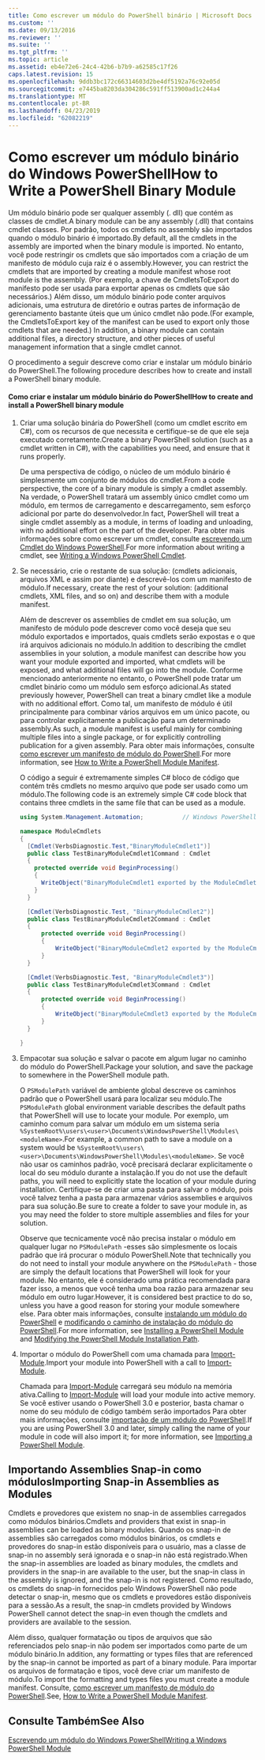 ```yaml
---
title: Como escrever um módulo do PowerShell binário | Microsoft Docs
ms.custom: ''
ms.date: 09/13/2016
ms.reviewer: ''
ms.suite: ''
ms.tgt_pltfrm: ''
ms.topic: article
ms.assetid: eb4e72e6-24c4-42b6-b7b9-a62585c17f26
caps.latest.revision: 15
ms.openlocfilehash: 9ddb3bc172c66314603d2be4df5192a76c92e05d
ms.sourcegitcommit: e7445ba8203da304286c591ff513900ad1c244a4
ms.translationtype: MT
ms.contentlocale: pt-BR
ms.lasthandoff: 04/23/2019
ms.locfileid: "62082219"
---
```

# <a name="how-to-write-a-powershell-binary-module"></a><span data-ttu-id="e952e-102">Como escrever um módulo binário do Windows PowerShell</span><span class="sxs-lookup"><span data-stu-id="e952e-102">How to Write a PowerShell Binary Module</span></span>

<span data-ttu-id="e952e-103">Um módulo binário pode ser qualquer assembly (. dll) que contém as classes de cmdlet.</span><span class="sxs-lookup"><span data-stu-id="e952e-103">A binary module can be any assembly (.dll) that contains cmdlet classes.</span></span> <span data-ttu-id="e952e-104">Por padrão, todos os cmdlets no assembly são importados quando o módulo binário é importado.</span><span class="sxs-lookup"><span data-stu-id="e952e-104">By default, all the cmdlets in the assembly are imported when the binary module is imported.</span></span> <span data-ttu-id="e952e-105">No entanto, você pode restringir os cmdlets que são importados com a criação de um manifesto de módulo cuja raiz é o assembly.</span><span class="sxs-lookup"><span data-stu-id="e952e-105">However, you can restrict the cmdlets that are imported by creating a module manifest whose root module is the assembly.</span></span> <span data-ttu-id="e952e-106">(Por exemplo, a chave de CmdletsToExport do manifesto pode ser usada para exportar apenas os cmdlets que são necessários.) Além disso, um módulo binário pode conter arquivos adicionais, uma estrutura de diretório e outras partes de informação de gerenciamento bastante úteis que um único cmdlet não pode.</span><span class="sxs-lookup"><span data-stu-id="e952e-106">(For example, the CmdletsToExport key of the manifest can be used to export only those cmdlets that are needed.) In addition, a binary module can contain additional files, a directory structure, and other pieces of useful management information that a single cmdlet cannot.</span></span>

<span data-ttu-id="e952e-107">O procedimento a seguir descreve como criar e instalar um módulo binário do PowerShell.</span><span class="sxs-lookup"><span data-stu-id="e952e-107">The following procedure describes how to create and install a PowerShell binary module.</span></span>

#### <a name="how-to-create-and-install-a-powershell-binary-module"></a><span data-ttu-id="e952e-108">Como criar e instalar um módulo binário do PowerShell</span><span class="sxs-lookup"><span data-stu-id="e952e-108">How to create and install a PowerShell binary module</span></span>

1. <span data-ttu-id="e952e-109">Criar uma solução binária do PowerShell (como um cmdlet escrito em C#), com os recursos de que necessita e certifique-se de que ele seja executado corretamente.</span><span class="sxs-lookup"><span data-stu-id="e952e-109">Create a binary PowerShell solution (such as a cmdlet written in C#), with the capabilities you need, and ensure that it runs properly.</span></span>

   <span data-ttu-id="e952e-110">De uma perspectiva de código, o núcleo de um módulo binário é simplesmente um conjunto de módulos do cmdlet.</span><span class="sxs-lookup"><span data-stu-id="e952e-110">From a code perspective, the core of a binary module is simply a cmdlet assembly.</span></span> <span data-ttu-id="e952e-111">Na verdade, o PowerShell tratará um assembly único cmdlet como um módulo, em termos de carregamento e descarregamento, sem esforço adicional por parte do desenvolvedor.</span><span class="sxs-lookup"><span data-stu-id="e952e-111">In fact, PowerShell will treat a single cmdlet assembly as a module, in terms of loading and unloading, with no additional effort on the part of the developer.</span></span> <span data-ttu-id="e952e-112">Para obter mais informações sobre como escrever um cmdlet, consulte [escrevendo um Cmdlet do Windows PowerShell](../cmdlet/writing-a-windows-powershell-cmdlet.md).</span><span class="sxs-lookup"><span data-stu-id="e952e-112">For more information about writing a cmdlet, see [Writing a Windows PowerShell Cmdlet](../cmdlet/writing-a-windows-powershell-cmdlet.md).</span></span>

2. <span data-ttu-id="e952e-113">Se necessário, crie o restante de sua solução: (cmdlets adicionais, arquivos XML e assim por diante) e descrevê-los com um manifesto de módulo.</span><span class="sxs-lookup"><span data-stu-id="e952e-113">If necessary, create the rest of your solution: (additional cmdlets, XML files, and so on) and describe them with a module manifest.</span></span>

   <span data-ttu-id="e952e-114">Além de descrever os assemblies de cmdlet em sua solução, um manifesto de módulo pode descrever como você deseja que seu módulo exportados e importados, quais cmdlets serão expostas e o que irá arquivos adicionais no módulo.</span><span class="sxs-lookup"><span data-stu-id="e952e-114">In addition to describing the cmdlet assemblies in your solution, a module manifest can describe how you want your module exported and imported, what cmdlets will be exposed, and what additional files will go into the module.</span></span> <span data-ttu-id="e952e-115">Conforme mencionado anteriormente no entanto, o PowerShell pode tratar um cmdlet binário como um módulo sem esforço adicional.</span><span class="sxs-lookup"><span data-stu-id="e952e-115">As stated previously however, PowerShell can treat a binary cmdlet like a module with no additional effort.</span></span> <span data-ttu-id="e952e-116">Como tal, um manifesto de módulo é útil principalmente para combinar vários arquivos em um único pacote, ou para controlar explicitamente a publicação para um determinado assembly.</span><span class="sxs-lookup"><span data-stu-id="e952e-116">As such, a module manifest is useful mainly for combining multiple files into a single package, or for explicitly controlling publication for a given assembly.</span></span> <span data-ttu-id="e952e-117">Para obter mais informações, consulte [como escrever um manifesto de módulo do PowerShell](http://msdn.microsoft.com/en-us/abe4c24b-e64e-4a61-81d5-18c4fceba0b6).</span><span class="sxs-lookup"><span data-stu-id="e952e-117">For more information, see [How to Write a PowerShell Module Manifest](http://msdn.microsoft.com/en-us/abe4c24b-e64e-4a61-81d5-18c4fceba0b6).</span></span>

   <span data-ttu-id="e952e-118">O código a seguir é extremamente simples C# bloco de código que contém três cmdlets no mesmo arquivo que pode ser usado como um módulo.</span><span class="sxs-lookup"><span data-stu-id="e952e-118">The following code is an extremely simple C# code block that contains three cmdlets in the same file that can be used as a module.</span></span>

   ```csharp
   using System.Management.Automation;           // Windows PowerShell namespace.

   namespace ModuleCmdlets
   {
     [Cmdlet(VerbsDiagnostic.Test,"BinaryModuleCmdlet1")]
     public class TestBinaryModuleCmdlet1Command : Cmdlet
     {
       protected override void BeginProcessing()
       {
         WriteObject("BinaryModuleCmdlet1 exported by the ModuleCmdlets module.");
       }
     }

     [Cmdlet(VerbsDiagnostic.Test, "BinaryModuleCmdlet2")]
     public class TestBinaryModuleCmdlet2Command : Cmdlet
     {
         protected override void BeginProcessing()
         {
             WriteObject("BinaryModuleCmdlet2 exported by the ModuleCmdlets module.");
         }
     }

     [Cmdlet(VerbsDiagnostic.Test, "BinaryModuleCmdlet3")]
     public class TestBinaryModuleCmdlet3Command : Cmdlet
     {
         protected override void BeginProcessing()
         {
             WriteObject("BinaryModuleCmdlet3 exported by the ModuleCmdlets module.");
         }
     }

   }
   ```

3. <span data-ttu-id="e952e-119">Empacotar sua solução e salvar o pacote em algum lugar no caminho do módulo do PowerShell.</span><span class="sxs-lookup"><span data-stu-id="e952e-119">Package your solution, and save the package to somewhere in the PowerShell module path.</span></span>

   <span data-ttu-id="e952e-120">O `PSModulePath` variável de ambiente global descreve os caminhos padrão que o PowerShell usará para localizar seu módulo.</span><span class="sxs-lookup"><span data-stu-id="e952e-120">The `PSModulePath` global environment variable describes the default paths that PowerShell will use to locate your module.</span></span> <span data-ttu-id="e952e-121">Por exemplo, um caminho comum para salvar um módulo em um sistema seria `%SystemRoot%\users\<user>\Documents\WindowsPowerShell\Modules\<moduleName>`.</span><span class="sxs-lookup"><span data-stu-id="e952e-121">For example, a common path to save a module on a system would be `%SystemRoot%\users\<user>\Documents\WindowsPowerShell\Modules\<moduleName>`.</span></span> <span data-ttu-id="e952e-122">Se você não usar os caminhos padrão, você precisará declarar explicitamente o local do seu módulo durante a instalação.</span><span class="sxs-lookup"><span data-stu-id="e952e-122">If you do not use the default paths, you will need to explicitly state the location of your module during installation.</span></span> <span data-ttu-id="e952e-123">Certifique-se de criar uma pasta para salvar o módulo, pois você talvez tenha a pasta para armazenar vários assemblies e arquivos para sua solução.</span><span class="sxs-lookup"><span data-stu-id="e952e-123">Be sure to create a folder to save your module in, as you may need the folder to store multiple assemblies and files for your solution.</span></span>

   <span data-ttu-id="e952e-124">Observe que tecnicamente você não precisa instalar o módulo em qualquer lugar no `PSModulePath` -esses são simplesmente os locais padrão que irá procurar o módulo PowerShell.</span><span class="sxs-lookup"><span data-stu-id="e952e-124">Note that technically you do not need to install your module anywhere on the `PSModulePath` - those are simply the default locations that PowerShell will look for your module.</span></span> <span data-ttu-id="e952e-125">No entanto, ele é considerado uma prática recomendada para fazer isso, a menos que você tenha uma boa razão para armazenar seu módulo em outro lugar.</span><span class="sxs-lookup"><span data-stu-id="e952e-125">However, it is considered best practice to do so, unless you have a good reason for storing your module somewhere else.</span></span> <span data-ttu-id="e952e-126">Para obter mais informações, consulte [instalando um módulo do PowerShell](./installing-a-powershell-module.md) e [modificando o caminho de instalação do módulo do PowerShell](./modifying-the-psmodulepath-installation-path.md).</span><span class="sxs-lookup"><span data-stu-id="e952e-126">For more information, see [Installing a PowerShell Module](./installing-a-powershell-module.md) and [Modifying the PowerShell Module Installation Path](./modifying-the-psmodulepath-installation-path.md).</span></span>

4. <span data-ttu-id="e952e-127">Importar o módulo do PowerShell com uma chamada para [Import-Module](/powershell/module/Microsoft.PowerShell.Core/Import-Module).</span><span class="sxs-lookup"><span data-stu-id="e952e-127">Import your module into PowerShell with a call to [Import-Module](/powershell/module/Microsoft.PowerShell.Core/Import-Module).</span></span>

   <span data-ttu-id="e952e-128">Chamada para [Import-Module](/powershell/module/Microsoft.PowerShell.Core/Import-Module) carregará seu módulo na memória ativa.</span><span class="sxs-lookup"><span data-stu-id="e952e-128">Calling to [Import-Module](/powershell/module/Microsoft.PowerShell.Core/Import-Module) will load your module into active memory.</span></span> <span data-ttu-id="e952e-129">Se você estiver usando o PowerShell 3.0 e posterior, basta chamar o nome do seu módulo de código também serão importados Para obter mais informações, consulte [importação de um módulo do PowerShell](./importing-a-powershell-module.md).</span><span class="sxs-lookup"><span data-stu-id="e952e-129">If you are using PowerShell 3.0 and later, simply calling the name of your module in code will also import it; for more information, see [Importing a PowerShell Module](./importing-a-powershell-module.md).</span></span>

## <a name="importing-snap-in-assemblies-as-modules"></a><span data-ttu-id="e952e-130">Importando Assemblies Snap-in como módulos</span><span class="sxs-lookup"><span data-stu-id="e952e-130">Importing Snap-in Assemblies as Modules</span></span>

<span data-ttu-id="e952e-131">Cmdlets e provedores que existem no snap-in de assemblies carregados como módulos binários.</span><span class="sxs-lookup"><span data-stu-id="e952e-131">Cmdlets and providers that exist in snap-in assemblies can be loaded as binary modules.</span></span> <span data-ttu-id="e952e-132">Quando os snap-in de assemblies são carregados como módulos binários, os cmdlets e provedores do snap-in estão disponíveis para o usuário, mas a classe de snap-in no assembly será ignorada e o snap-in não está registrado.</span><span class="sxs-lookup"><span data-stu-id="e952e-132">When the snap-in assemblies are loaded as binary modules, the cmdlets and providers in the snap-in are available to the user, but the snap-in class in the assembly is ignored, and the snap-in is not registered.</span></span> <span data-ttu-id="e952e-133">Como resultado, os cmdlets do snap-in fornecidos pelo Windows PowerShell não pode detectar o snap-in, mesmo que os cmdlets e provedores estão disponíveis para a sessão.</span><span class="sxs-lookup"><span data-stu-id="e952e-133">As a result, the snap-in cmdlets provided by Windows PowerShell cannot detect the snap-in even though the cmdlets and providers are available to the session.</span></span>

<span data-ttu-id="e952e-134">Além disso, qualquer formatação ou tipos de arquivos que são referenciados pelo snap-in não podem ser importados como parte de um módulo binário.</span><span class="sxs-lookup"><span data-stu-id="e952e-134">In addition, any formatting or types files that are referenced by the snap-in cannot be imported as part of a binary module.</span></span> <span data-ttu-id="e952e-135">Para importar os arquivos de formatação e tipos, você deve criar um manifesto de módulo.</span><span class="sxs-lookup"><span data-stu-id="e952e-135">To import the formatting and types files you must create a module manifest.</span></span> <span data-ttu-id="e952e-136">Consulte, [como escrever um manifesto de módulo do PowerShell](http://msdn.microsoft.com/en-us/abe4c24b-e64e-4a61-81d5-18c4fceba0b6).</span><span class="sxs-lookup"><span data-stu-id="e952e-136">See, [How to Write a PowerShell Module Manifest](http://msdn.microsoft.com/en-us/abe4c24b-e64e-4a61-81d5-18c4fceba0b6).</span></span>

## <a name="see-also"></a><span data-ttu-id="e952e-137">Consulte Também</span><span class="sxs-lookup"><span data-stu-id="e952e-137">See Also</span></span>

[<span data-ttu-id="e952e-138">Escrevendo um módulo do Windows PowerShell</span><span class="sxs-lookup"><span data-stu-id="e952e-138">Writing a Windows PowerShell Module</span></span>](./writing-a-windows-powershell-module.md)
